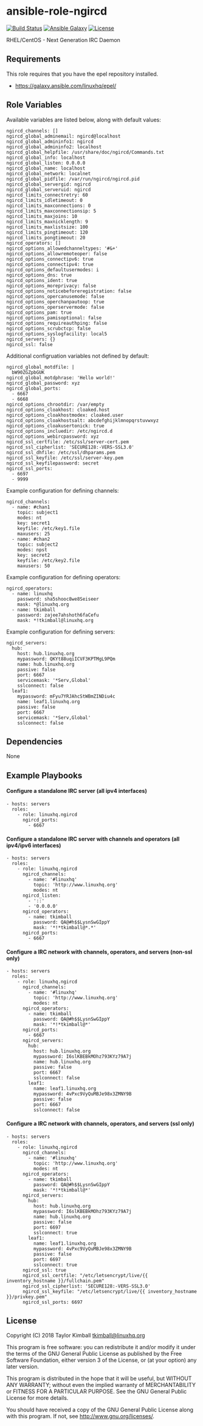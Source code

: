 # ansible-role-ngircd

[![Build Status](https://travis-ci.org/linuxhq/ansible-role-ngircd.svg?branch=master)](https://travis-ci.org/linuxhq/ansible-role-ngircd)
[![Ansible Galaxy](https://img.shields.io/badge/ansible--galaxy-ngircd-blue.svg?style=flat)](https://galaxy.ansible.com/linuxhq/ngircd)
[![License](https://img.shields.io/badge/license-GPLv3-brightgreen.svg?style=flat)](COPYING)

RHEL/CentOS - Next Generation IRC Daemon

## Requirements

This role requires that you have the epel repository installed.

 * https://galaxy.ansible.com/linuxhq/epel/

## Role Variables

Available variables are listed below, along with default values:

    ngircd_channels: []
    ngircd_global_adminemail: ngircd@localhost
    ngircd_global_admininfo1: ngircd
    ngircd_global_admininfo2: localhost
    ngircd_global_helpfile: /usr/share/doc/ngircd/Commands.txt
    ngircd_global_info: localhost
    ngircd_global_listen: 0.0.0.0
    ngircd_global_name: localhost
    ngircd_global_network: localnet
    ngircd_global_pidfile: /var/run/ngircd/ngircd.pid
    ngircd_global_servergid: ngircd
    ngircd_global_serveruid: ngircd
    ngircd_limits_connectretry: 60
    ngircd_limits_idletimeout: 0
    ngircd_limits_maxconnections: 0
    ngircd_limits_maxconnectionsip: 5
    ngircd_limits_maxjoins: 10
    ngircd_limits_maxnicklength: 9
    ngircd_limits_maxlistsize: 100
    ngircd_limits_pingtimeout: 120
    ngircd_limits_pongtimeout: 20
    ngircd_operators: []
    ngircd_options_allowedchanneltypes: '#&+'
    ngircd_options_allowremoteoper: false
    ngircd_options_connectipv6: true
    ngircd_options_connectipv4: true
    ngircd_options_defaultusermodes: i
    ngircd_options_dns: true
    ngircd_options_ident: true
    ngircd_options_moreprivacy: false
    ngircd_options_noticebeforeregistration: false
    ngircd_options_opercanusemode: false
    ngircd_options_operchanpautoop: true
    ngircd_options_operservermode: false
    ngircd_options_pam: true
    ngircd_options_pamisoptional: false
    ngircd_options_requireauthping: false
    ngircd_options_scrubctcp: false
    ngircd_options_syslogfacility: local5
    ngircd_servers: {}
    ngircd_ssl: false

Additional configruation variables not defined by default:

    ngircd_global_motdfile: | 
      bW90ZGZpbGUK
    ngircd_global_motdphrase: 'Hello world!'
    ngircd_global_password: xyz
    ngircd_global_ports:
      - 6667
      - 6668
    ngircd_options_chrootdir: /var/empty
    ngircd_options_cloakhost: cloaked.host
    ngircd_options_cloakhostmodex: cloaked.user
    ngircd_options_cloakhostsalt: abcdefghijklmnopqrstuvwxyz
    ngircd_options_cloakusertonick: true
    ngircd_options_incluedir: /etc/ngircd.d
    ngircd_options_webircpassword: xyz
    ngircd_ssl_certfile: /etc/ssl/server-cert.pem
    ngircd_ssl_cipherlist: 'SECURE128:-VERS-SSL3.0'
    ngircd_ssl_dhfile: /etc/ssl/dhparams.pem
    ngircd_ssl_keyfile: /etc/ssl/server-key.pem
    ngircd_ssl_keyfilepassword: secret
    ngircd_ssl_ports:
      - 6697
      - 9999

Example configuration for defining channels:

    ngircd_channels:
      - name: #chan1
        topic: subject1
        modes: nt
        key: secret1
        keyfile: /etc/key1.file
        maxusers: 25
      - name: #chan2
        topic: subject2
        modes: npst
        key: secret2
        keyfile: /etc/key2.file
        maxusers: 50

Example configuration for defining operators:

    ngircd_operators:
      - name: linuxhq
        password: sha5shooc8we8Seiseer
        mask: *@linuxhq.org
      - name: tkimball
        password: zajee7ahshoth6faCefu
        mask: *!tkimball@linuxhq.org

Example configuration for defining servers:

    ngircd_servers:
      hub:
        host: hub.linuxhq.org
        mypassword: QKYt88uqiICVF3KPTMgL9PQm
        name: hub.linuxhq.org
        passive: false
        port: 6667
        servicemask: '*Serv,Global'
        sslconnect: false
      leaf1:
        mypassword: mFyu7YRJAhcStWBmZINDiu4c
        name: leaf1.linuxhq.org
        passive: false
        port: 6667
        servicemask: '*Serv,Global'
        sslconnect: false

## Dependencies

None

## Example Playbooks

#### Configure a standalone IRC server (all ipv4 interfaces)

    - hosts: servers
      roles:
        - role: linuxhq.ngircd
          ngircd_ports:
            - 6667

#### Configure a standalone IRC server with channels and operators (all ipv4/ipv6 interfaces)

    - hosts: servers
      roles:
        - role: linuxhq.ngircd
          ngircd_channels:
            - name: '#linuxhq'
              topic: 'http://www.linuxhq.org'
              modes: nt
          ngircd_listen:
            - '::'
            - '0.0.0.0'
          ngircd_operators:
            - name: tkimball
              password: QA@#h$$LysnSwGIppY
              mask: '*!*tkimball@*.*'
          ngircd_ports:
            - 6667

#### Configure a IRC network with channels, operators, and servers (non-ssl only)

    - hosts: servers
      roles:
        - role: linuxhq.ngircd
          ngircd_channels:
            - name: '#linuxhq'
              topic: 'http://www.linuxhq.org'
              modes: nt
          ngircd_operators:
            - name: tkimball
              password: QA@#h$$LysnSwGIppY
              mask: '*!*tkimball@*'
          ngircd_ports:
            - 6667
          ngircd_servers:
            hub:
              host: hub.linuxhq.org
              mypassword: I6slKBEBkMOhz793KYz79A7j
              name: hub.linuxhq.org
              passive: false
              port: 6667
              sslconnect: false
            leaf1:
              name: leaf1.linuxhq.org
              mypassword: 4vPxc9VyQuMBJe98x3ZMNY9B
              passive: false
              port: 6667
              sslconnect: false

#### Configure a IRC network with channels, operators, and servers (ssl only)

    - hosts: servers
      roles:
        - role: linuxhq.ngircd
          ngircd_channels:
            - name: '#linuxhq'
              topic: 'http://www.linuxhq.org'
              modes: nt
          ngircd_operators:
            - name: tkimball
              password: QA@#h$$LysnSwGIppY
              mask: '*!*tkimball@*'
          ngircd_servers:
            hub:
              host: hub.linuxhq.org
              mypassword: I6slKBEBkMOhz793KYz79A7j
              name: hub.linuxhq.org
              passive: false
              port: 6697
              sslconnect: true
            leaf1:
              name: leaf1.linuxhq.org
              mypassword: 4vPxc9VyQuMBJe98x3ZMNY9B
              passive: false
              port: 6697
              sslconnect: true
          ngircd_ssl: true
          ngircd_ssl_certfile: "/etc/letsencrypt/live/{{ inventory_hostname }}/fullchain.pem"
          ngircd_ssl_cipherlist: 'SECURE128:-VERS-SSL3.0'
          ngircd_ssl_keyfile: "/etc/letsencrypt/live/{{ inventory_hostname }}/privkey.pem"
          ngircd_ssl_ports: 6697

## License

Copyright (C) 2018 Taylor Kimball <tkimball@linuxhq.org>

This program is free software: you can redistribute it and/or modify
it under the terms of the GNU General Public License as published by
the Free Software Foundation, either version 3 of the License, or
(at your option) any later version.

This program is distributed in the hope that it will be useful,
but WITHOUT ANY WARRANTY; without even the implied warranty of
MERCHANTABILITY or FITNESS FOR A PARTICULAR PURPOSE. See the
GNU General Public License for more details.

You should have received a copy of the GNU General Public License
along with this program. If not, see <http://www.gnu.org/licenses/>.

